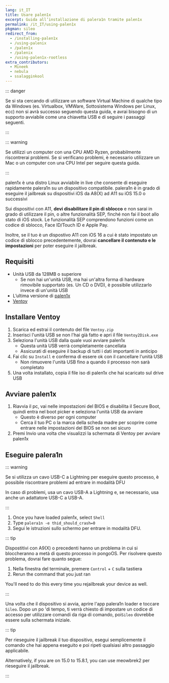 ```yaml
---
lang: it_IT
title: Usare palen1x
excerpt: Guida all’installazione di palera1n tramite palen1x
permalink: /it_IT/using-palen1x
pkgman: sileo
redirect_from:
  - /installing-palen1x
  - /using-palenix
  - /palen1x
  - /palenix
  - /using-palen1x-rootless
extra_contributors:
  - Mineek
  - nebula
  - ssalagginkool
---
```


::: danger


Se si sta cercando di utilizzare un software Virtual Machine di qualche tipo da Windows (es. Virtualbox, VMWare, Sottosistema Windows per Linux, ecc) non si avrà successo seguendo questa guida, e avrai bisogno di un supporto avviabile come una chiavetta USB e di seguire i passaggi seguenti.

:::


::: warning


Se utilizzi un computer con una CPU AMD Ryzen, probabilmente riscontrerai problemi. Se si verificano problemi, è necessario utilizzare un Mac o un computer con una CPU Intel per seguire questa guida.

:::


palen1x è una distro Linux avviabile in live che consente di eseguire rapidamente palera1n su un dispositivo compatibile. palera1n è in grado di eseguire il jailbreak su dispositivi iOS da A8(X) ad A11 su iOS 15.0 o successivi

Sui dispositivi con A11, **devi disabilitare il pin di sblocco** e non sarai in grado di utilizzare il pin, o altre funzionalità SEP, finché non fai il boot allo stato di iOS stock. Le funzionalità SEP comprendono funzioni come un codice di sblocco, Face ID/Touch ID e Apple Pay.

Inoltre, se il tuo è un dispostivo A11 con iOS 16 a cui è stato impostato un codice di sblocco precedentemente, dovrai **cancellare il contenuto e le impostazioni** per poter eseguire il jailbreak.

## Requisiti

- Unità USB da 128MB o superiore
    - Se non hai un'unità USB, ma hai un'altra forma di hardware rimovibile supportato (es. Un CD o DVD), è possibile utilizzarlo invece di un'unità USB
- L’ultima versione di [palen1x](https://github.com/palera1n/palen1x/releases)
- [Ventoy](https://github.com/ventoy/Ventoy/releases)

## Installare Ventoy

1. Scarica ed estrai il contenuto del file `Ventoy.zip`
1. Inserisci l'unità USB se non l'hai già fatto e apri il file `Ventoy2Disk.exe`
1. Seleziona l'unità USB dalla quale vuoi avviare palen1x
    - Questa unità USB verrà completamente cancellata
    - Assicurati di eseguire il backup di tutti i dati importanti in anticipo
1. Fai clic su `Install` e conferma di essere ok con il cancellare l'unità USB
    - Non rimuovere l'unità USB fino a quando il processo non sarà completato
1. Una volta installato, copia il file iso di palen1x che hai scaricato sul drive USB

## Avviare palen1x

1. Riavvia il pc, vai nelle impostazioni del BIOS e disabilita il Secure Boot, quindi entra nel boot picker e seleziona l'unità USB da avviare
    - Questo è diverso per ogni computer
    - Cerca il tuo PC o la marca della scheda madre per scoprire come entrare nelle impostazioni del BIOS se non sei sicuro
1. Premi Invio una volta che visualizzi la schermata di Ventoy per avviare palen1x

## Eseguire palera1n

::: warning


Se si utilizza un cavo USB-C a Lightning per eseguire questo processo, è possibile riscontrare problemi ad entrare in modalità DFU

In caso di problemi, usa un cavo USB-A a Lightning e, se necessario, usa anche un adattatore USB-C a USB-A.

:::


1. Once you have loaded palen1x, select `Shell`
1. Type `palera1n -e thid_should_crash=0`
1. Segui le istruzioni sullo schermo per entrare in <router-link to="/faq/#what-is-dfu-mode">modalità DFU</router-link>.

::: tip


Dispostitivi con A9(X) o precedenti hanno un problema in cui si bloccheranno a metà di questo processo in pongoOS. Per risolvere questo problema, dovrai fare quanto segue:

1. Nella finestra del terminale, premere `Control` + `C` sulla tastiera
1. Rerun the command that you just ran

You'll need to do this every time you rejailbreak your device as well.

:::


Una volta che il dispositivo si avvia, aprire l'app palera1n loader e toccare `Sileo`. Dopo un po 'di tempo, ti verrà chiesto di impostare un codice di accesso per utilizzare comandi da riga di comando, poi`Sileo` dovrebbe essere sulla schermata iniziale.

::: tip


Per rieseguire il jailbreak il tuo dispositivo, esegui semplicemente il comando che hai appena eseguito e poi ripeti qualsiasi altro passaggio applicabile.

Alternatively, if you are on 15.0 to 15.8.1, you can use <router-link to="/installing-meowbrek2">meowbrek2</router-link> per rieseguire il jailbreak.

:::
